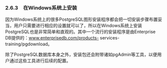 ### 2.6.3　在Windows系统上安装

因为Windows系统上的很多PostgreSQL图形安装程序都会把一切安装步骤布置妥当，用户只需要进行相应的设置就可以了，所以在Windows系统上安装PostgreSQL也是非常简单和直观的。其中一个流行的安装程序是由Enterprise DB提供的：www.enterprisedb.com/products- services-training/pgdownload。

除了PostgreSQL数据库本身之外，安装包还会附带诸如pgAdmin等工具，以便用户通过这些工具进行后续的配置。


